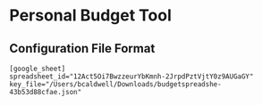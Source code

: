 # Personal Budget Tool

## Configuration File Format

```
[google_sheet]
spreadsheet_id="12Act5Oi7BwzzeurYbKmnh-2JrpdPztVjtY0z9AUGaGY"
key_file="/Users/bcaldwell/Downloads/budgetspreadshe-43b53d88cfae.json"
```
